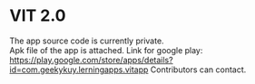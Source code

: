 # VIT 2.0
The app source code is currently private.</br>
Apk file of the  app is attached.
Link for google play: https://play.google.com/store/apps/details?id=com.geekykuy.lerningapps.vitapp
Contributors can contact.
